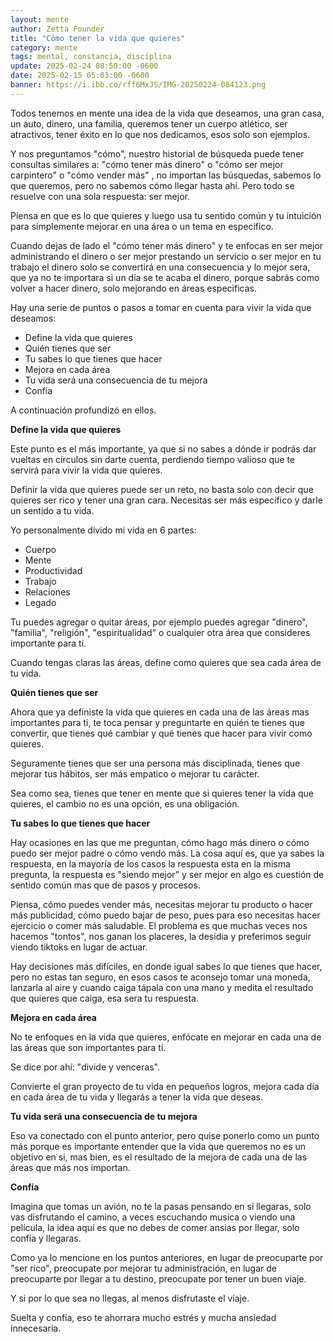 ```yaml
---
layout: mente
author: Zetta Founder
title: "Cómo tener la vida que quieres"
category: mente
tags: mental, constancia, disciplina
update: 2025-02-24 08:50:00 -0600
date: 2025-02-15 05:03:00 -0600
banner: https://i.ibb.co/rff6MxJS/IMG-20250224-084123.png
---
```

Todos tenemos en mente una idea de la vida que deseamos, una gran casa, un auto, dinero, una familia, queremos tener un cuerpo atlético, ser atractivos, tener éxito en lo que nos dedicamos, esos solo son ejemplos.

Y nos preguntamos "cómo", nuestro historial de búsqueda puede tener consultas similares a: "cómo tener más dinero" o "cómo ser mejor carpintero" o "cómo vender más" , no importan las búsquedas, sabemos lo que queremos, pero no sabemos cómo llegar hasta ahí. Pero todo se resuelve con una sola respuesta: ser mejor.

Piensa en que es lo que quieres y luego usa tu sentido común y tu intuición para simplemente mejorar en una área o un tema en especifico.

Cuando dejas de lado el "cómo tener más dinero" y te enfocas en ser mejor administrando el dinero o ser mejor prestando un servicio o ser mejor en tu trabajo el dinero solo se convertirá en una consecuencia y lo mejor sera, que ya no te importara si un día se te acaba el dinero, porque sabrás como volver a hacer dinero, solo mejorando en áreas especificas.

Hay una serie de puntos o pasos a tomar en cuenta para vivir la vida que deseamos:

- Define la vida que quieres
- Quién tienes que ser
- Tu sabes lo que tienes que hacer
- Mejora en cada área
- Tu vida será una consecuencia de tu mejora
- Confía

A continuación profundizó en ellos. 

**Define la vida que quieres**

Este punto es el más importante, ya que si no sabes a dónde ir podrás dar vueltas en círculos sin darte cuenta, perdiendo tiempo valioso que te servirá para vivir la vida que quieres. 

Definir la vida que quieres puede ser un reto, no basta solo con decir que quieres ser rico y tener una gran cara. Necesitas ser más específico y darle un sentido a tu vida. 

Yo personalmente divido mi vida en 6 partes: 

- Cuerpo
- Mente
- Productividad
- Trabajo
- Relaciones
- Legado

Tu puedes agregar o quitar áreas, por ejemplo puedes agregar "dinero", "familia", "religión", "espiritualidad" o cualquier otra área que consideres importante para ti.

Cuando tengas claras las áreas, define como quieres que sea cada área de tu vida.

**Quién tienes que ser**

Ahora que ya definiste la vida que quieres en cada una de las áreas mas importantes para ti, te toca pensar y preguntarte en quién te tienes que convertir, que tienes qué cambiar y qué tienes que hacer para vivir como quieres. 

Seguramente tienes que ser una persona más disciplinada, tienes que mejorar tus hábitos, ser más empatico o mejorar tu carácter. 

Sea como sea, tienes que tener en mente que si quieres tener la vida que quieres, el cambio no es una opción, es una obligación.

**Tu sabes lo que tienes que hacer**

Hay ocasiones en las que me preguntan, cómo hago más dinero o cómo puedo ser mejor padre o cómo vendo más. La cosa aquí es, que ya sabes la respuesta, en la mayoría de los casos la respuesta esta en la misma pregunta, la respuesta es "siendo mejor" y ser mejor en algo es cuestión de sentido común mas que de pasos y procesos.

Piensa, cómo puedes vender más, necesitas mejorar tu producto o hacer más publicidad, cómo puedo bajar de peso, pues para eso necesitas hacer ejercicio o comer más saludable. El problema es que muchas veces nos hacemos "tontos", nos ganan los placeres, la desidia y preferimos seguir viendo tiktoks en lugar de actuar.

Hay decisiones más difíciles, en donde igual sabes lo que tienes que hacer, pero no estas tan seguro, en esos casos te aconsejo tomar una moneda, lanzarla al aire y cuando caiga tápala con una mano y medita el resultado que quieres que caiga, esa sera tu respuesta.

**Mejora en cada área**

No te enfoques en la vida que quieres, enfócate en mejorar en cada una de las áreas que son importantes para ti. 

Se dice por ahí: "divide y venceras".

Convierte el gran proyecto de tu vida en pequeños logros, mejora cada día en cada área de tu vida y llegarás a tener la vida que deseas.

**Tu vida será una consecuencia de tu mejora**

Eso va conectado con el punto anterior, pero quise ponerlo como un punto más porque es importante entender que la vida que queremos no es un objetivo en si, mas bien, es el resultado de la mejora de cada una de las áreas que más nos importan.

**Confía**

Imagina que tomas un avión, no te la pasas pensando en si llegaras, solo vas disfrutando el camino, a veces escuchando musica o viendo una película, la idea aquí es que no debes de comer ansias por llegar, solo confía y llegaras.

Como ya lo mencione en los puntos anteriores, en lugar de preocuparte por "ser rico", preocupate por mejorar tu administración, en lugar de preocuparte por llegar a tu destino, preocupate por tener un buen viaje.

Y si por lo que sea no llegas, al menos disfrutaste el viaje.

Suelta y confía, eso te ahorrara mucho estrés y mucha ansiedad innecesaria.